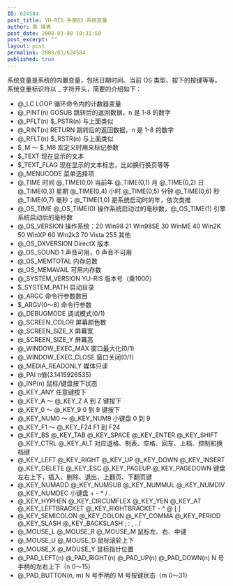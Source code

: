 ```yaml
---
ID: 624584
post_title: YU-RIS 手册03 系统变量
author: 南 靖男
post_date: 2008-03-08 10:31:58
post_excerpt: ""
layout: post
permalink: 2008/03/624584
published: true
---
```

系统变量是系统的内置变量，包括日期时间、当前 OS 类型、按下的按键等等。
系统变量标识符以 _ 字符开头，简要的介绍如下：
<ul>
	<li>@_LC LOOP 循环命令内的计数器变量</li>
	<li>@_PINT(n) GOSUB 跳转后的返回数据，n 是 1-8 的数字</li>
	<li>@_PFLT(n) $_PSTR(n) 与上面类似</li>
	<li>@_RINT(n) RETURN 跳转后的返回数据，n 是 1-8 的数字</li>
	<li>@_RFLT(n) $_RSTR(n) 与上面类似</li>
	<li>$_M ～ $_M8 宏定义时用来标记参数</li>
	<li>$_TEXT 现在显示的文本</li>
	<li>$_TEXT_FLAG 现在显示的文本标志，比如换行换页等等</li>
	<li>@_MENUCODE 菜单选择项</li>
	<li>@_TIME 时间 @_TIME(0,0) 当前年 @_TIME(0,1) 月 @_TIME(0,2) 日 @_TIME(0,3) 星期 @_TIME(0,4) 小时 @_TIME(0,5) 分钟 @_TIME(0,6) 秒 @_TIME(0,7) 毫秒；@_TIME(1,0) 是系统启动时的年，依次类推</li>
	<li>@_OS_TIME @_OS_TIME(0) 操作系统启动过的毫秒数，@_OS_TIME(1) 引擎系统启动后的毫秒数</li>
	<li>@_OS_VERSION 操作系统：20 Win98 21 Win98SE 30 WinME 40 Win2K 50 WinXP 60 Win2k3 70 Vista 255 其他</li>
	<li>@_OS_DXVERSION DirectX 版本</li>
	<li>@_OS_SOUND 1 声音可用，0 声音不可用</li>
	<li>@_OS_MEMTOTAL 内存总数</li>
	<li>@_OS_MEMAVAIL 可用内存数</li>
	<li>@_SYSTEM_VERSION YU-RIS 版本号（乘1000）</li>
	<li>$_SYSTEM_PATH 启动目录</li>
	<li>@_ARGC 命令行参数数目</li>
	<li>$_ARGV(0～8) 命令行参数</li>
	<li>@_DEBUGMODE 调试模式(0/1)</li>
	<li>@_SCREEN_COLOR 屏幕颜色数</li>
	<li>@_SCREEN_SIZE_X 屏幕宽</li>
	<li>@_SCREEN_SIZE_Y 屏幕高</li>
	<li>@_WINDOW_EXEC_MAX 窗口最大化(0/1)</li>
	<li>@_WINDOW_EXEC_CLOSE 窗口关闭(0/1)</li>
	<li>@_MEDIA_READONLY 媒体只读</li>
	<li>@_PAI π值(3.1415926535)</li>
	<li>@_INP(n) 鼠标/键盘按下状态</li>
	<li>@_KEY_ANY 任意键按下</li>
	<li>@_KEY_A ～ @_KEY_Z A 到 Z 键按下</li>
	<li>@_KEY_0 ～ @_KEY_9 0 到 9 键按下</li>
	<li>@_KEY_NUM0 ～ @_KEY_NUM9 小键盘 0 到 9</li>
	<li>@_KEY_F1 ～ @_KEY_F24 F1 到 F24</li>
	<li>@_KEY_BS @_KEY_TAB @_KEY_SPACE @_KEY_ENTER @_KEY_SHIFT @_KEY_CTRL @_KEY_ALT 对应退格、制表、空格、回车、上档、控制和换档键</li>
	<li>@_KEY_LEFT @_KEY_RIGHT @_KEY_UP @_KEY_DOWN @_KEY_INSERT @_KEY_DELETE @_KEY_ESC @_KEY_PAGEUP @_KEY_PAGEDOWN 键盘左右上下，插入、删除、退出、上翻页、下翻页键</li>
	<li>@_KEY_NUMADD @_KEY_NUMSUB @_KEY_NUMMUL @_KEY_NUMDIV @_KEY_NUMDEC 小键盘 + - * / .</li>
	<li>@_KEY_HYPHEN @_KEY_CIRCUMFLEX @_KEY_YEN @_KEY_AT @_KEY_LEFTBRACKET @_KEY_RIGHTBRACKET - ^  @ [ ]</li>
	<li>@_KEY_SEMICOLON @_KEY_COLON @_KEY_COMMA @_KEY_PERIOD @_KEY_SLASH @_KEY_BACKSLASH ; : , . / </li>
	<li>@_MOUSE_L @_MOUSE_R @_MOUSE_M 鼠标左、右、中键</li>
	<li>@_MOUSE_U @_MOUSE_D 鼠标滚轮上下</li>
	<li>@_MOUSE_X @_MOUSE_Y 鼠标指针位置</li>
	<li>@_PAD_LEFT(n) @_PAD_RIGHT(n) @_PAD_UP(n) @_PAD_DOWN(n) N 号手柄的左右上下（n 0～15）</li>
	<li>@_PAD_BUTTON(n, m) N 号手柄的 M 号按键状态（m 0～31）</li>
</ul>